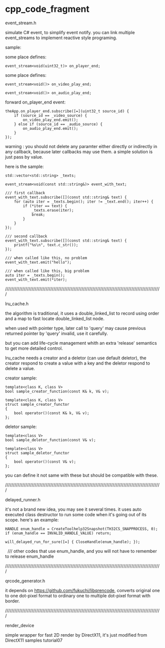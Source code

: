 # cpp_code_fragment

event_stream.h

simulate C# event, to simplify event notify. you can link multiple event_streams to implement reactive style programing.

sample:

some place defines:

    event_stream<void(uint32_t)> on_player_end;
   
some place defines:

    event_stream<void()> on_video_play_end;

    event_stream<void()> on_audio_play_end;
    
forward on_player_end event:
    
    theApp.on_player_end.subscribe([=](uint32_t source_id) {
        if (source_id == _video_source) {
            on_video_play_end.emit();
        } else if (source_id == _audio_source) {
            on_audio_play_end.emit();
        } 
    });
    
warning : you should not delete any paramter either directly or indirectly in any callback, because later callbacks may use them. a simple solution is just pass by value.

here is the sample:
    
    std::vector<std::string> _texts;
    
    event_stream<void(const std::string&)> event_with_text;
    
    /// first callback
    event_with_text.subscribe([](const std::string& text) {
        for (auto iter = _texts.begin(); iter != _text.end(); iter++) {
            if (*iter == text) {
                _texts.erase(iter);
                break;
            }
        }
    });
    
    /// second callback
    event_with_text.subscribe([](const std::string& text) {
        printf("%s\n", text.c_str());
    });
   
    /// when called like this, no problem
    event_with_text.emit("hello");
    
    /// when called like this, big problem
    auto iter = _texts.begin();
    event_with_text.emit(*iter);
    
////////////////////////////////////////////////////////////////////////////////////////////////////

lru_cache.h

the algorithm is traditional, it uses a double_linked_list to record using order and a map to fast locate double_linked_list node. 

when used with pointer type, later call to 'query' may cause previous returned pointer by 'query' invalid, use it carefully.

but you can add life-cycle management whith an extra 'release' semantics to get more detailed control.

lru_cache needs a creator and a deletor (can use default deletor), the creator respond to create a value with a key and the deletor respond to delete a value.

creator sample:

    template<class K, class V>
    bool sample_creator_function(const K& k, V& v);

    template<class K, class V>
    struct sample_creator_functor
    {
        bool operator()(const K& k, V& v);
    };

deletor sample:

    template<class V>
    bool sample_deletor_function(const V& v);

    template<class V>
    struct sample_deletor_functor
    {
        bool operator()(const V& v);
    };
    
you can define it not same with these but should be compatible with these.

////////////////////////////////////////////////////////////////////////////////////////////////////

delayed_runner.h

it's not a brand new idea, you may see it several times. it uses auto executed class destructor to run some code when it's going out of its scope. here's an example:

    HANDLE enum_handle = CreateToolhelp32Snapshot(TH32CS_SNAPPROCESS, 0);
    if (enum_handle == INVALID_HANDLE_VALUE) return;
        
    will_delayed_run_for_sure([=] { CloseHandle(enum_handle); });
    /// other codes that use enum_handle, and you will not have to remember to release enum_handle

////////////////////////////////////////////////////////////////////////////////////////////////////

qrcode_generator.h

it depends on https://github.com/fukuchi/libqrencode, converts original one to one dot-pixel format to ordinary one to multiple dot-pixel format with border.

////////////////////////////////////////////////////////////////////////////////////////////////////

render_device

simple wrapper for fast 2D render by DirectX11, it's just modified from DirectX11 samples tutorial07
